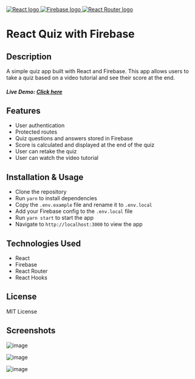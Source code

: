 <p>
    <a href="" rel="noopener">
        <img src="https://img.shields.io/badge/-React-61DAFB?logo=react&logoColor=white&style=for-the-badge" alt="React logo">
    </a>
    <a href="" rel="noopener">
        <img src="https://img.shields.io/badge/-Firebase-FFCA28?logo=firebase&logoColor=white&style=for-the-badge" alt="Firebase logo">
    </a>
    <a href="" rel="noopener">
        <img src="https://img.shields.io/badge/-React%20Router-CA4245?logo=react-router&logoColor=white&style=for-the-badge" alt="React Router logo">
    </a>
</p>

# React Quiz with Firebase

## Description

A simple quiz app built with React and Firebase. This app allows users to take a quiz based on a video tutorial and see their score at the end.

##### Live Demo: <a href="https://ssg-react-quiz.netlify.app/" target="_blank">Click here</a>

## Features

-   User authentication
-   Protected routes
-   Quiz questions and answers stored in Firebase
-   Score is calculated and displayed at the end of the quiz
-   User can retake the quiz
-   User can watch the video tutorial

## Installation & Usage

-   Clone the repository
-   Run `yarn` to install dependencies
-   Copy the `.env.example` file and rename it to `.env.local`
-   Add your Firebase config to the `.env.local` file
-   Run `yarn start` to start the app
-   Navigate to `http://localhost:3000` to view the app

## Technologies Used

-   React
-   Firebase
-   React Router
-   React Hooks

## License

MIT License

## Screenshots

![image](https://user-images.githubusercontent.com/32735407/236639466-6299acc5-2457-4c3b-9e3f-23aa0e1b9201.png)

![image](https://user-images.githubusercontent.com/32735407/236639482-4b2afe27-3ec1-44be-9ee2-08f07ca1dc81.png)

![image](https://user-images.githubusercontent.com/32735407/236639521-30000e75-077d-475b-9958-77e61dd80cbc.png)
